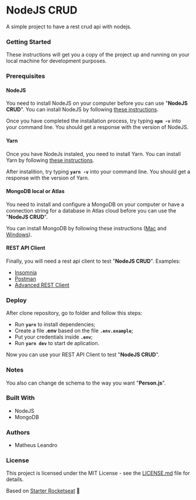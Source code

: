 # NodeJS CRUD

A simple project to have a rest crud api with nodejs.

<h3>Getting Started</h3>

These instructions will get you a copy of the project up and running on your local machine for development purposes.

<h3>Prerequisites</h3>

<h4>NodeJS</h4>

You need to install NodeJS on your computer before you can use "**NodeJS CRUD**". You can install NodeJS by following <a href="https://nodejs.org/en/download/package-manager/">these instructions</a>.

Once you have completed the installation process, try typing **```npm -v```** into your command line. You should get a response with the version of NodeJS.

<h4>Yarn</h4>

Once you have NodeJs instaled, you need to install Yarn. You can install Yarn by following <a href="https://yarnpkg.com/en/docs/getting-started">these instructions</a>.

After instalition, try typing **```yarn -v```** into your command line. You should get a response with the version of Yarn.

<h4>MongoDB local or Atlas</h4>

You need to install and configure a MongoDB on your computer or have a connection string for a database in Atlas cloud before you can use the "**NodeJS CRUD**".

You can install MongoDB by following these instructions (<a href="https://treehouse.github.io/installation-guides/mac/mongo-mac.html">Mac</a> and <a href="https://treehouse.github.io/installation-guides/windows/mongo-windows.html">Windows</a>).

<h4>REST API Client</h4>

Finally, you will need a rest api client to test "**NodeJS CRUD**". Examples:

<ul>
  <li><a href="https://insomnia.rest/">Insomnia</a></li>
  <li><a href="https://www.getpostman.com/">Postman</a></li>
  <li><a href="https://install.advancedrestclient.com/install">Advanced REST Client</a></li>
</ul>

<h3>Deploy</h3>

After clone repository, go to folder and follow this steps:

- Run **`yarn`** to install dependencies;
- Create a file **.env** based on the file **`.env.example`**;
- Put your credentials inside **`.env`**;
- Run **`yarn dev`** to start de aplication.

Now you can use your REST API Client to test "**NodeJS CRUD**".

<h3>Notes</h3>

You also can change de schema to the way you want "**Person.js**".

<h3>Built With</h3>

<ul>
  <li>NodeJS</li>
  <li>MongoDB</li>
</ul>

<h3>Authors</h3>

<ul>
  <li>Matheus Leandro</li>
</ul>

<h3>License</h3>

This project is licensed under the MIT License - see the <a href="https://github.com/matheusleandroo/rocketseat-starter-es6/blob/master/LICENSE">LICENSE.md</a> file for details.

Based on <a href="https://rocketseat.com.br/starter">Starter Rocketseat</a> :rocket:
